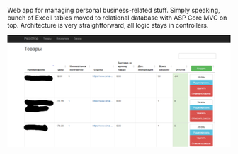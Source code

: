 Web app for managing personal business-related stuff. Simply speaking, bunch of Excell tables moved to relational database with ASP Core MVC on top. Architecture is very straightforward, all logic stays in controllers. 

<img src="./Data/pech-shop.png" width="640">